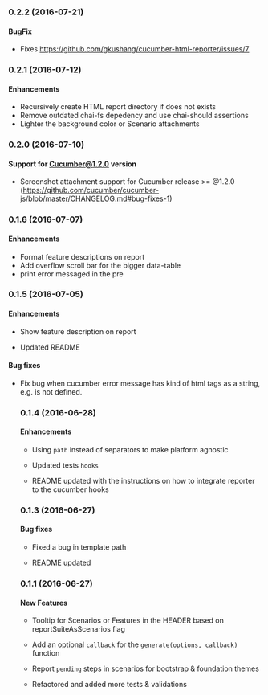 ### 0.2.2 (2016-07-21)

#### BugFix

* Fixes https://github.com/gkushang/cucumber-html-reporter/issues/7

### 0.2.1 (2016-07-12)

#### Enhancements

* Recursively create HTML report directory if does not exists
* Remove outdated chai-fs depedency and use chai-should assertions
* Lighter the background color or Scenario attachments
 

### 0.2.0 (2016-07-10)

#### Support for Cucumber@1.2.0 version

* Screenshot attachment support for Cucumber release >= @1.2.0 (https://github.com/cucumber/cucumber-js/blob/master/CHANGELOG.md#bug-fixes-1)
 

### 0.1.6 (2016-07-07)

#### Enhancements

* Format feature descriptions on report 
* Add overflow scroll bar for the bigger data-table
* print error messaged in the pre
 

### 0.1.5 (2016-07-05)

#### Enhancements

* Show feature description on report
 
* Updated README

#### Bug fixes

* Fix bug when cucumber error message has kind of html tags as a string, e.g. <object> is not defined.


### 0.1.4 (2016-06-28)

#### Enhancements

* Using `path` instead of separators to make platform agnostic
 
* Updated tests `hooks`

* README updated with the instructions on how to integrate reporter to the cucumber hooks


### 0.1.3 (2016-06-27)

#### Bug fixes

* Fixed a bug in template path

* README updated


### 0.1.1 (2016-06-27)

#### New Features

* Tooltip for Scenarios or Features in the HEADER based on reportSuiteAsScenarios flag

* Add an optional `callback` for the `generate(options, callback)` function

* Report `pending` steps in scenarios for bootstrap & foundation themes

* Refactored and added more tests & validations
